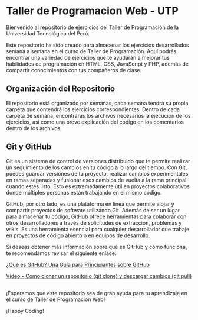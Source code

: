 
# Taller de Programacion Web - UTP

Bienvenido al repositorio de ejercicios del Taller de Programación de la Universidad Tecnológica del Perú.

Este repositorio ha sido creado para almacenar los ejercicios desarrollados semana a semana en el curso de Taller de Programación. Aquí podrás encontrar una variedad de ejercicios que te ayudarán a mejorar tus habilidades de programación en HTML, CSS, JavaScript y PHP, además de compartir conocimientos con tus compañeros de clase.

## Organización del Repositorio

El repositorio está organizado por semanas, cada semana tendrá su propia carpeta que contendrá los ejercicios correspondientes. Dentro de cada carpeta de semana, encontrarás los archivos necesarios la ejecución de los ejercicios, así como una breve explicación del código en los comentarios dentro de los archivos.

## Git y GitHub

Git es un sistema de control de versiones distribuido que te permite realizar un seguimiento de los cambios en tu código a lo largo del tiempo. Con Git, puedes guardar versiones de tu proyecto, realizar cambios experimentales en ramas separadas y fusionar esos cambios de vuelta a la rama principal cuando estés listo. Esto es extremadamente útil en proyectos colaborativos donde múltiples personas están trabajando en el mismo código.

GitHub, por otro lado, es una plataforma en línea que permite alojar y compartir proyectos de software utilizando Git. Además de ser un lugar para almacenar tu código, GitHub ofrece herramientas para colaborar con otros desarrolladores a través de solicitudes de extracción, problemas y wikis. Es una herramienta esencial para cualquier desarrollador que trabaje en proyectos de código abierto o en equipos de desarrollo.

Si deseas obtener más información sobre qué es GitHub y cómo funciona, te recomendamos revisar el siguiente enlace: 

[¿Qué es GitHub? Una Guía para Principiantes sobre GitHub ](https://kinsta.com/es/base-de-conocimiento/que-es-github/)

[Video - Como clonar un repositorio (git clone) y descargar cambios (git pull)](https://www.youtube.com/watch?v=IWnW0svZ9JQ)

## 

¡Esperamos que este repositorio sea de gran ayuda para tu aprendizaje en el curso de Taller de Programación Web!

¡Happy Coding!

